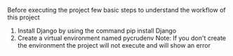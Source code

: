Before executing the project few basic steps to understand the workflow of this project
1) Install Django by using the command pip install Django
2) Create a virtual environment named pycrudenv
Note: If you don't create the environment the project will not execute and will show an error
